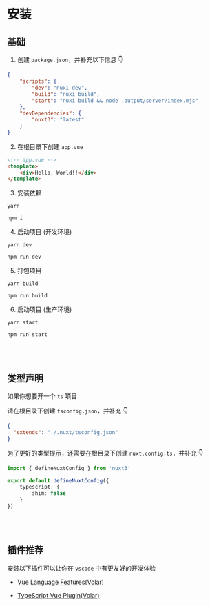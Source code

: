 # 安装

## 基础

1. 创建 `package.json`，并补充以下信息 👇

```json
{
    "scripts": {
        "dev": "nuxi dev",
        "build": "nuxi build",
        "start": "nuxi build && node .output/server/index.mjs"
    },
    "devDependencies": {
        "nuxt3": "latest"
    }
}
```

2. 在根目录下创建 `app.vue`

```html
<!-- app.vue -->
<template>
    <div>Hello, World!!</div>
</template>
```

3. 安装依赖

<CodeGroup>
  <CodeGroupItem title="yarn" active>

```shell
yarn
```

  </CodeGroupItem>

  <CodeGroupItem title="npm">

```shell
npm i
```

  </CodeGroupItem>

</CodeGroup>

4. 启动项目 (开发环境)

<CodeGroup>
  <CodeGroupItem title="yarn" active>

```shell
yarn dev
```

  </CodeGroupItem>

  <CodeGroupItem title="npm">

```shell
npm run dev
```

  </CodeGroupItem>

</CodeGroup>

5. 打包项目

<CodeGroup>
  <CodeGroupItem title="yarn" active>

```shell
yarn build
```

  </CodeGroupItem>

  <CodeGroupItem title="npm">

```shell
npm run build
```

  </CodeGroupItem>

</CodeGroup>

6. 启动项目 (生产环境)

<CodeGroup>
  <CodeGroupItem title="yarn" active>

```shell
yarn start
```

  </CodeGroupItem>

  <CodeGroupItem title="npm">

```shell
npm run start
```

  </CodeGroupItem>

</CodeGroup>


<br />
<br />

## 类型声明

如果你想要开一个 `ts` 项目

请在根目录下创建 `tsconfig.json`，并补充 👇

```json
{
  "extends": "./.nuxt/tsconfig.json"
}
```

为了更好的类型提示，还需要在根目录下创建 `nuxt.config.ts`，并补充 👇

```ts
import { defineNuxtConfig } from 'nuxt3'

export default defineNuxtConfig({
	typescript: {
		shim: false
	}
})
```

<br />
<br />

## 插件推荐

安装以下插件可以让你在 `vscode` 中有更友好的开发体验

- [Vue Language Features(Volar)](https://marketplace.visualstudio.com/items?itemName=johnsoncodehk.volar)

- [TypeScript Vue Plugin(Volar)](https://marketplace.visualstudio.com/items?itemName=johnsoncodehk.vscode-typescript-vue-plugin) 